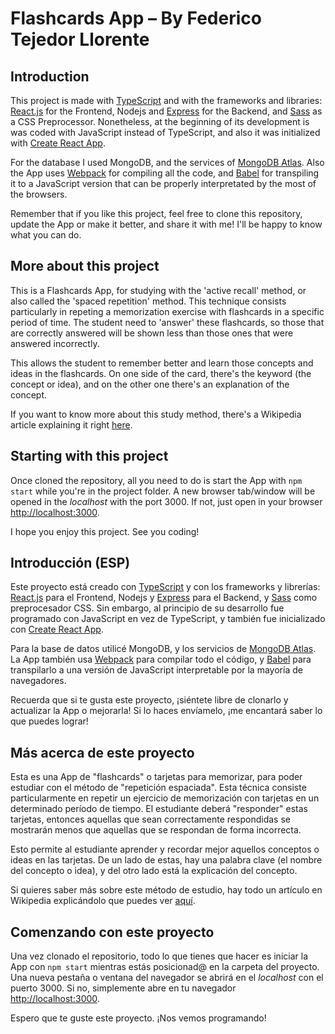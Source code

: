 # Flashcards App – By Federico Tejedor Llorente

## Introduction

This project is made with [TypeScript](https://www.typescriptlang.org/) and with the frameworks and libraries: [React.js](https://reactjs.org/) for the Frontend, Nodejs and [Express](https://expressjs.com/) for the Backend, and [Sass](https://sass-lang.com/) as a CSS Preprocessor. Nonetheless, at the beginning of its development is was coded with JavaScript instead of TypeScript, and also it was initialized with [Create React App](https://github.com/facebook/create-react-app).

For the database I used MongoDB, and the services of [MongoDB Atlas](https://www.mongodb.com/cloud/atlas). Also the App uses [Webpack](https://webpack.js.org/) for compiling all the code, and [Babel](https://babeljs.io/) for transpiling it to a JavaScript version that can be properly interpretated by the most of the browsers.

Remember that if you like this project, feel free to clone this repository, update the App or make it better, and share it with me! I'll be happy to know what you can do.

## More about this project

This is a Flashcards App, for studying with the 'active recall' method, or also called the 'spaced repetition' method. This technique consists particularly in repeting a memorization exercise with flashcards in a specific period of time. The student need to 'answer' these flashcards, so those that are correctly answered will be shown less than those ones that were answered incorrectly.

This allows the student to remember better and learn those concepts and ideas in the flashcards. On one side of the card, there's the keyword (the concept or idea), and on the other one there's an explanation of the concept.

If you want to know more about this study method, there's a Wikipedia article explaining it right [here](https://en.wikipedia.org/wiki/Spaced_repetition).

## Starting with this project

Once cloned the repository, all you need to do is start the App with `npm start` while you're in the project folder. A new browser tab/window will be opened in the *localhost* with the port 3000. If not, just open in your browser [http://localhost:3000](http://localhost:3000).

I hope you enjoy this project. See you coding!

## Introducción (ESP)

Este proyecto está creado con [TypeScript](https://www.typescriptlang.org/) y con los frameworks y librerías: [React.js](https://reactjs.org/) para el Frontend, Nodejs y [Express](https://expressjs.com/) para el Backend, y [Sass](https://sass-lang.com/) como preprocesador CSS. Sin embargo, al principio de su desarrollo fue programado con JavaScript en vez de TypeScript, y también fue inicializado con [Create React App](https://github.com/facebook/create-react-app).

Para la base de datos utilicé MongoDB, y los servicios de [MongoDB Atlas](https://www.mongodb.com/cloud/atlas). La App también usa [Webpack](https://webpack.js.org/) para compilar todo el código, y [Babel](https://babeljs.io/) para transpilarlo a una versión de JavaScript interpretable por la mayoría de navegadores.

Recuerda que si te gusta este proyecto, ¡siéntete libre de clonarlo y actualizar la App o mejorarla! Si lo haces envíamelo, ¡me encantará saber lo que puedes lograr!

## Más acerca de este proyecto

Esta es una App de "flashcards" o tarjetas para memorizar, para poder estudiar con el método de "repetición espaciada". Esta técnica consiste particularmente en repetir un ejercicio de memorización con tarjetas en un determinado período de tiempo. El estudiante deberá "responder" estas tarjetas, entonces aquellas que sean correctamente respondidas se mostrarán menos que aquellas que se respondan de forma incorrecta.

Esto permite al estudiante aprender y recordar mejor aquellos conceptos o ideas en las tarjetas. De un lado de estas, hay una palabra clave (el nombre del concepto o idea), y del otro lado está la explicación del concepto.

Si quieres saber más sobre este método de estudio, hay todo un artículo en Wikipedia explicándolo que puedes ver [aquí](https://en.wikipedia.org/wiki/Spaced_repetition).

## Comenzando con este proyecto

Una vez clonado el repositorio, todo lo que tienes que hacer es iniciar la App con `npm start` mientras estás posicionad@ en la carpeta del proyecto. Una nueva pestaña o ventana del navegador se abrirá en el *localhost* con el puerto 3000. Si no, simplemente abre en tu navegador [http://localhost:3000](http://localhost:3000).

Espero que te guste este proyecto. ¡Nos vemos programando!
